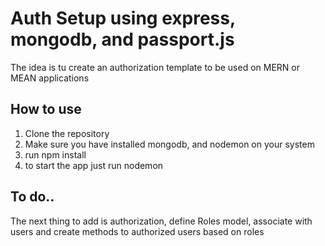# Auth Setup using express, mongodb, and passport.js

The idea is tu create an authorization template to be used on 
MERN or MEAN applications

## How to use

1. Clone the repository
2. Make sure you have installed mongodb, and nodemon on your system
3. run npm install
4. to start the app just run nodemon


## To do..

The next thing to add is authorization, define Roles model, associate with users
and create methods to authorized users based on roles